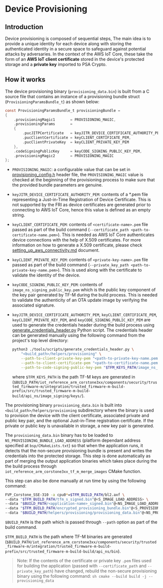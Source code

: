 # Device Provisioning

## Introduction
Device provisioning is composed of sequential steps, The main idea is to provide a unique identity for each device along with storing the authenticated identity in a secure space to safeguard against potential attacks by adversaries. In the context of the AWS IoT Core, these take the form of an **AWS IoT client certificate** stored in the device's protected storage and a **private key** imported to PSA Crypto.

## How it works
The device provisioning binary (`provisioning_data.bin`) is built from a C source file that contains an instance of a provisioning bundle struct (`ProvisioningParamsBundle_t`) as shown below:

```c
const ProvisioningParamsBundle_t provisioningBundle =
{
    .provisioningMagic1       = PROVISIONING_MAGIC,
    .provisioningParams       =
    {
        .pucJITPCertificate   = keyJITR_DEVICE_CERTIFICATE_AUTHORITY_PEM,
        .pucClientCertificate = keyCLIENT_CERTIFICATE_PEM,
        .pucClientPrivateKey  = keyCLIENT_PRIVATE_KEY_PEM
    },
    .codeSigningPublicKey     = keyCODE_SIGNING_PUBLIC_KEY_PEM,
    .provisioningMagic2       = PROVISIONING_MAGIC
};
```

* `PROVISIONING_MAGIC`: a configurable value that can be set in [provisioning_config.h](../../../applications/helpers/provisioning/provisioning_config.h) header file, the `PROVISIONING_MAGIC` value is checked at the beginning of the provisioning process to make sure that the provided bundle parameters are genuine.

* `keyJITR_DEVICE_CERTIFICATE_AUTHORITY_PEM`: contents of a *.pem file representing a Just-in-Time Registration of Device Certificate. This is not supported by the FRI as device certificates are generated prior to connecting to AWS IoT Core, hence this value is defined as an empty string.

* `keyCLIENT_CERTIFICATE_PEM`: contents of `<certificate-name>.pem` file passed as part of the build command (`--certificate_path <path-to-certificate-name.pem>`). This is needed as AWS IoT Core authenticates device connections with the help of X.509 certificates. For more information on how to generate a X.509 certificate, please check [setting_up_aws_connectivity.md](../aws_iot/setting_up_aws_connectivity.md) document.

* `keyCLIENT_PRIVATE_KEY_PEM`: contents of `<private-key-name>.pem` file passed as part of the build command (`--private_key_path <path-to-private-key-name.pem>`). This is used along with the certificate to validate the identity of the device.

* `keyCODE_SIGNING_PUBLIC_KEY_PEM`: contents of `image_ns_signing_public_key.pem` which is the public key component of the key pair generated by TF-M during the build process. This is needed to validate the authenticity of an OTA update image by verifying the associated signature.

* `keyJITR_DEVICE_CERTIFICATE_AUTHORITY_PEM`, `keyCLIENT_CERTIFICATE_PEM`, `keyCLIENT_PRIVATE_KEY_PEM`, and `keyCODE_SIGNING_PUBLIC_KEY_PEM` are used to generate the credentials header during the build process using [generate_credentials_header.py](../../../tools/scripts/generate_credentials_header.py) Python script.
The credentials header can be generated manually using the following command from the project's top level directory:

    ```sh
    python3 ./tools/scripts/generate_credentials_header.py \
        "<build_path>/helpers/provisioning" \
        --path-to-client-private-key-pem "<path-to-private-key-name.pem>" \
        --path-to-client-certificate-pem "<path-to-certificate-name.pem>" \
        --path-to-code-signing-public-key-pem "$TFM_KEYS_PATH/image_ns_signing_public_key.pem"
    ```

    where `$TFM_KEYS_PATH` is the path TF-M keys are generated in (`$BUILD_PATH/iot_reference_arm_corstone3xx/components/security/trusted_firmware-m/integration/trusted_firmware-m-build-prefix/src/trusted_firmware-m-build-build/api_ns/image_signing/keys/`).

The provisioning binary `provisioning_data.bin` is built into `<build_path>/helpers/provisioning` subdirectory where the binary is used to provision the device with the client certificate, associated private and public key pair, and the optional Just-in-Time registration certificate. If the private or public key is unavailable in storage, a new key pair is generated.

The `provisioning_data.bin` binary has to be loaded to `NS_PROVISIONING_BUNDLE_LOAD_ADDRESS` (platform dependant address specified at `bsp/CMakeLists.txt`) so that when the application runs, it detects that the non-secure provisioning bundle is present and writes the credentials into the protected storage. This step is done automatically as part of merging the output application binaries which takes place during the the build process through `iot_reference_arm_corstone3xx_tf_m_merge_images` CMake function.

This step can also be done manually at run time by using the following command:

```sh
FVP_Corstone_SSE-310 -a cpu0*=$TFM_BUILD_PATH/bl2.axf \
--data "$TFM_BUILD_PATH/tfm_s_signed.bin"@<S_IMAGE_LOAD_ADDRESS> \
--data "$BUILD_PATH/<application-name>_signed.bin"@<NS_IMAGE_LOAD_ADDRESS> \
--data "$TFM_BUILD_PATH/encrypted_provisioning_bundle.bin"@<S_PROVISIONING_BUNDLE_LOAD_ADDRESS> \
--data "$BUILD_PATH/helpers/provisioning/provisioning_data.bin"@<NS_PROVISIONING_BUNDLE_LOAD_ADDRESS>
```

`$BUILD_PATH` is the path which is passed through `--path` option as part of the build command.

`$TFM_BUILD_PATH` is the path where TF-M binaries are generated (`$BUILD_PATH/iot_reference_arm_corstone3xx/components/security/trusted_firmware-m/integration/trusted_firmware-m-build-prefix/src/trusted_firmware-m-build-build/api_ns/bin`).

> Note:
    If the contents of the certificate or private key `.pem` files used for building the application (passed with `--certificate_path` and `--private_key_path`) have changed, rebuild the non-secure provisioning binary using the following command:
    ```sh
    cmake --build build -j -- provisioning_data
    ```

